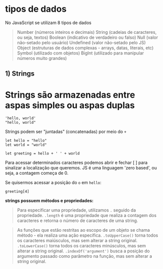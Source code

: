 # tipos de dados

No JavaScript se utilizam 8 tipos de dados
> Number (números inteiros e decimais)
> String (cadeias de caracteres, ou seja, textos)
> Boolean (indicativo de verdadeiro ou falso)
> Null (valor não-setado pelo usuário)
> Undefined (valor não-setado pelo JS)
> Object (estruturas de dados complexas - arrays, datas, literais, etc)
> Symbol (utilizado com objetos)
> BigInt (utilizado para manipular números muito grandes)


## 1) Strings
# Strings são armazenadas entre aspas simples ou aspas duplas
```
'hello, world'
"hello, world"

```
Strings podem ser "juntadas" (concatenadas) por meio do `+`
```
let hello = "hello"
let world = "world"

let greeting = hello + ' ' + world
```
Para acessar determinados caracteres podemos abrir e fechar [ ] para sinalizar a localização que queremos. JS é uma linguagem 'zero based', ou seja, a contagem começa de 0. 

Se quisermos acessar a posição do `o` em `hello`:
```
greeting[4]
```

**strings possuem métodos e propriedades:** 
> Para especificar uma propriedade, utilizamos `.` seguido da propriedade.
`.length` é uma propriedade que realiza a contagem dos caracteres e retorna o número de caracteres de uma string.

> As funções que estão restritas ao escopo de um objeto se chama método - ela realiza uma ação específica.
`.toUpperCase()` torna todos os caracteres maiúsculos, mas sem alterar a string original.
`.toLowerCase()` torna todos os caracteres minúsculos, mas sem alterar a string original.
`.indexOf('argument')` busca a posição do argumento passado como parâmetro na função, mas sem alterar a string original.

